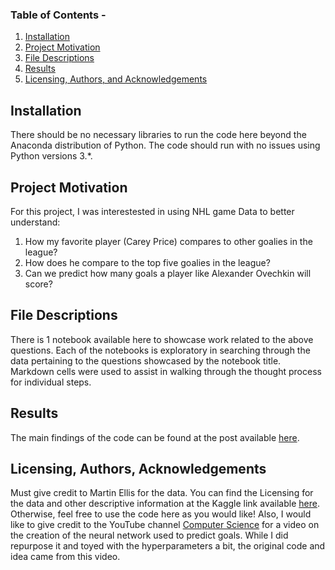### Table of Contents - 

1. [Installation](#installation)
2. [Project Motivation](#motivation)
3. [File Descriptions](#files)
4. [Results](#results)
5. [Licensing, Authors, and Acknowledgements](#licensing)

## Installation <a name="installation"></a>

There should be no necessary libraries to run the code here beyond the Anaconda distribution of Python.  The code should run with no issues using Python versions 3.*.

## Project Motivation<a name="motivation"></a>

For this project, I was interestested in using NHL game Data to better understand:

1. How my favorite player (Carey Price) compares to other goalies in the league?
2. How does he compare to the top five goalies in the league?
3. Can we predict how many goals a player like Alexander Ovechkin will score?



## File Descriptions <a name="files"></a>

There is 1 notebook available here to showcase work related to the above questions.  Each of the notebooks is exploratory in searching through the data pertaining to the questions showcased by the notebook title.  Markdown cells were used to assist in walking through the thought process for individual steps.  

## Results<a name="results"></a>

The main findings of the code can be found at the post available [here](https://medium.com/@josh_2774/how-do-you-become-a-developer-5ef1c1c68711).

## Licensing, Authors, Acknowledgements<a name="licensing"></a>

Must give credit to Martin Ellis for the data.  You can find the Licensing for the data and other descriptive information at the Kaggle link available [here](https://www.kaggle.com/martinellis/nhl-game-data).  Otherwise, feel free to use the code here as you would like! 
Also, I would like to give credit to the YouTube channel [Computer Science](https://www.youtube.com/channel/UCbmb5IoBtHZTpYZCDBOC1CA) for a video on the creation of the neural network used to predict goals. While I did repurpose it and toyed with the hyperparameters a bit, the original code and idea came from this video.

